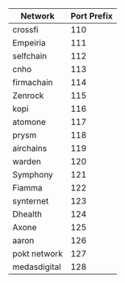| Network      | Port Prefix |
|--------------|-------------|
| crossfi      | 110         |
| Empeiria     | 111         |
| selfchain    | 112         |
| cnho         | 113         |
| firmachain   | 114         |
| Zenrock      | 115         |
| kopi     | 116        |
| atomone    | 117         |
| prysm    | 118         |
| airchains    | 119         |
| warden    | 120         |
| Symphony     | 121         |
| Fiamma     | 122         |
| synternet | 123 |
| Dhealth    |  124  |
| Axone | 125 |
|aaron | 126 |
| pokt network | 127 |
| medasdigital | 128 |

